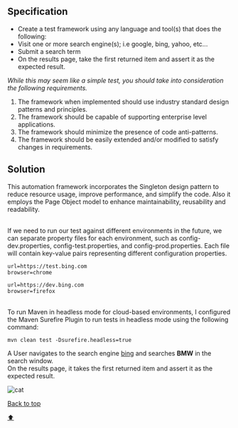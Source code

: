 ## **Specification** ##
- Create a test framework using any language and tool(s) that does the following:
- Visit one or more search engine(s); i.e google, bing, yahoo, etc...
- Submit a search term
- On the results page, take the first returned item and assert it as the expected result.

_While this may seem like a simple test, you should take into consideration the following requirements._
1. The framework when implemented should use industry standard design patterns and principles.
1. The framework should be capable of supporting enterprise level applications.
1. The framework should minimize the presence of code anti-patterns.
1. The framework should be easily extended and/or modified to satisfy changes in requirements.
   
## **Solution** ##
This automation framework incorporates the Singleton design pattern to reduce resource usage,  improve performance, and simplify the code. Also it employs the Page Object model to enhance maintainability, reusability and readability.

<br> If we need to run our test against different environments in the future, 
we can separate property files for each environment, such as config-dev.properties, config-test.properties, and config-prod.properties. Each file will contain key-value pairs representing different configuration properties.

```
url=https://test.bing.com
browser=chrome
```
```
url=https://dev.bing.com
browser=firefox
```
<br>To run Maven in headless mode for cloud-based environments, I configured the Maven Surefire Plugin to run tests in headless mode using the following command:
```
mvn clean test -Dsurefire.headless=true
```
A User navigates to the search engine 
[bing](https://bing.com/) and searches **BMW** in the search window. 
<br>On the results page, it takes the first returned item and assert it as the expected result.



   ![cat](https://myoctocat.com/assets/images/base-octocat.svg)


<a name="top"></a>

[Back to top](#top)

[:arrow_up:](#top)
